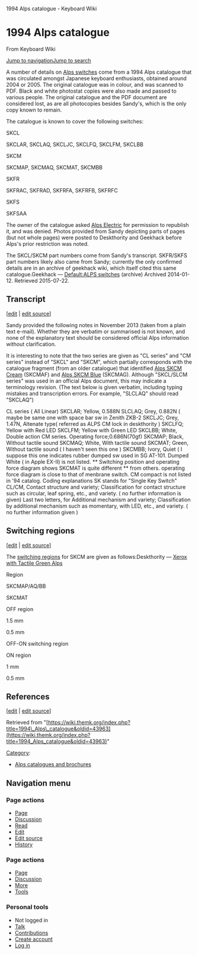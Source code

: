 1994 Alps catalogue - Keyboard Wiki

1994 Alps catalogue
===================

From Keyboard Wiki 

[Jump to navigation](https://wiki.themk.org/index.php/1994_Alps_catalogue#column-one)[Jump to search](https://wiki.themk.org/index.php/1994_Alps_catalogue#searchInput)

A number of details on [Alps switches](https://wiki.themk.org/index.php/Category:Alps_switches "Category:Alps switches") come from a 1994 Alps catalogue that was circulated amongst Japanese keyboard enthusiasts, obtained around 2004 or 2005. The original catalogue was in colour, and was scanned to PDF. Black and white photostat copies were also made and passed to various people. The original catalogue and the PDF document are considered lost, as are all photocopies besides Sandy's, which is the only copy known to remain.

The catalogue is known to cover the following switches:

SKCL

SKCLAR, SKCLAQ, SKCLJC, SKCLFQ, SKCLFM, SKCLBB

SKCM

SKCMAP, SKCMAQ, SKCMAT, SKCMBB

SKFR

SKFRAC, SKFRAD, SKFRFA, SKFRFB, SKFRFC

SKFS

SKFSAA

The owner of the catalogue asked [Alps Electric](https://wiki.themk.org/index.php/Alps_Electric "Alps Electric") for permission to republish it, and was denied. Photos provided from Sandy depicting parts of pages (but not whole pages) were posted to Deskthority and Geekhack before Alps's prior restriction was noted.

The SKCL/SKCM part numbers come from Sandy's transcript. SKFR/SKFS part numbers likely also came from Sandy; currently the only confirmed details are in an archive of geekhack wiki, which itself cited this same catalogue.<ref name="gh-Alps">Geekhack — [Default:ALPS switches](http://archive.today/45sFi) (archive) Archived 2014-01-12. Retrieved 2015-07-22.</ref>

Transcript
----------

\[[edit](https://wiki.themk.org/index.php?title=1994_Alps_catalogue&veaction=edit&section=1 "Edit section: Transcript") | [edit source](https://wiki.themk.org/index.php?title=1994_Alps_catalogue&action=edit&section=1 "Edit section's source code: Transcript")\]

Sandy provided the following notes in November 2013 (taken from a plain text e-mail). Whether they are verbatim or summarised is not known, and none of the explanatory text should be considered official Alps information without clarification.

It is interesting to note that the two series are given as "CL series" and "CM series" instead of "SKCL" and "SKCM", which partially corresponds with the catalogue fragment (from an older catalogue) that identified [Alps SKCM Cream](https://wiki.themk.org/index.php/Alps_SKCM_Cream "Alps SKCM Cream") (SKCMAF) and [Alps SKCM Blue](https://wiki.themk.org/index.php/Alps_SKCM_Blue "Alps SKCM Blue") (SKCMAG). Although "SKCL/SLCM series" was used in an official Alps document, this may indicate a terminology revision. (The text below is given verbatim, including typing mistakes and transcription errors. For example, "SLCLAQ" should read "SKCLAQ")

CL series ( All Linear) SKCLAR; Yellow, 0.588N SLCLAQ; Grey, 0.882N ( maybe be same one with space bar sw in Zenith ZKB-2 SKCLJC; Grey, 1.47N, Altenate type( referred as ALPS CM lock in deskthority ) SKCLFQ; Yellow with Red LED SKCLFM; Yellow with Green LED SKCLBB; White, Double action CM series. Operating force;0.686N(70gf) SKCMAP; Black, Without tactile sound SKCMAQ; White, With tactile sound SKCMAT; Green, Without tactile sound ( I haven't seen this one ) SKCMBB; Ivory, Quiet ( I suppose this one indicates rubber dumped sw used in SG AT-101. Dumped White ( in Apple EX-II) is not listed. \*\* Switching position and operating force diagram shows SKCMAT is quite different \*\* from others. operating force diagram is close to that of menbrane switch. CM compact is not listed in '94 catalog. Coding explanations SK stands for "Single Key Switch" CL/CM, Contact structure and variety; Classification for contact structure such as circular, leaf spring, etc., and variety. ( no further information is given) Last two letters, for Additional mechanism and variety; Classification by additional mechanism such as momentary, with LED, etc., and variety. ( no further information given ) 

Switching regions
-----------------

\[[edit](https://wiki.themk.org/index.php?title=1994_Alps_catalogue&veaction=edit&section=2 "Edit section: Switching regions") | [edit source](https://wiki.themk.org/index.php?title=1994_Alps_catalogue&action=edit&section=2 "Edit section's source code: Switching regions")\]

The [switching regions](https://wiki.themk.org/index.php/Switching_region "Switching region") for SKCM are given as follows:<ref>Deskthority — [Xerox with Tactile Green Alps](https://deskthority.net/keyboards-f2/xerox-with-tactile-green-alps-t8461.html)</ref>

Region

SKCMAP/AQ/BB

SKCMAT

OFF region

1.5 mm

0.5 mm

OFF-ON switching region

ON region

1 mm

0.5 mm

References
----------

\[[edit](https://wiki.themk.org/index.php?title=1994_Alps_catalogue&veaction=edit&section=3 "Edit section: References") | [edit source](https://wiki.themk.org/index.php?title=1994_Alps_catalogue&action=edit&section=3 "Edit section's source code: References")\]

<references />

Retrieved from "[https://wiki.themk.org/index.php?title=1994\_Alps\_catalogue&oldid=43963](https://wiki.themk.org/index.php?title=1994_Alps_catalogue&oldid=43963)"

[Category](https://wiki.themk.org/index.php/Special:Categories "Special:Categories"):

*   [Alps catalogues and brochures](https://wiki.themk.org/index.php/Category:Alps_catalogues_and_brochures "Category:Alps catalogues and brochures")

Navigation menu
---------------

### Page actions

*   [Page](https://wiki.themk.org/index.php/1994_Alps_catalogue "View the content page [c]")
*   [Discussion](https://wiki.themk.org/index.php?title=Talk:1994_Alps_catalogue&action=edit&redlink=1 "Discussion about the content page (page does not exist) [t]")
*   [Read](https://wiki.themk.org/index.php/1994_Alps_catalogue)
*   [Edit](https://wiki.themk.org/index.php?title=1994_Alps_catalogue&veaction=edit "Edit this page [v]")
*   [Edit source](https://wiki.themk.org/index.php?title=1994_Alps_catalogue&action=edit "Edit the source code of this page [e]")
*   [History](https://wiki.themk.org/index.php?title=1994_Alps_catalogue&action=history "Past revisions of this page [h]")

### Page actions

*   [Page](https://wiki.themk.org/index.php/1994_Alps_catalogue "Page")
*   [Discussion](https://wiki.themk.org/index.php?title=Talk:1994_Alps_catalogue&action=edit&redlink=1 " (page does not exist)")
*   [More](https://wiki.themk.org/index.php/1994_Alps_catalogue#p-cactions)
*   [Tools](https://wiki.themk.org/index.php/1994_Alps_catalogue#p-tb "Tools")

### Personal tools

*   Not logged in
*   [Talk](https://wiki.themk.org/index.php/Special:MyTalk "Discussion about edits from this IP address [n]")
*   [Contributions](https://wiki.themk.org/index.php/Special:MyContributions "A list of edits made from this IP address [y]")
*   [Create account](https://wiki.themk.org/index.php?title=Special:CreateAccount&returnto=1994+Alps+catalogue "You are encouraged to create an account and log in; however, it is not mandatory")
*   [Log in](https://wiki.themk.org/index.php?title=Special:UserLogin&returnto=1994+Alps+catalogue "You are encouraged to log in; however, it is not mandatory [o]")

[](https://wiki.themk.org/index.php/Main_Page) [](https://wiki.themk.org/index.php/1994_Alps_catalogue#sidebar "Jump to navigation")[](https://wiki.themk.org/index.php/1994_Alps_catalogue#p-personal "user tools")[](https://wiki.themk.org/index.php/1994_Alps_catalogue#globalWrapper "back to top")
